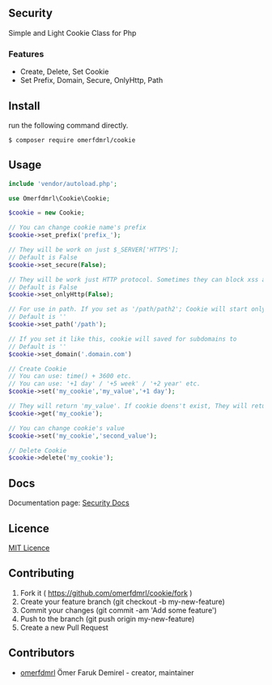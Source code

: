 ## Security

Simple and Light Cookie Class for Php


### Features
- Create, Delete, Set Cookie
- Set Prefix, Domain, Secure, OnlyHttp, Path

## Install

run the following command directly.

```
$ composer require omerfdmrl/cookie
```

## Usage
```php
include 'vendor/autoload.php';

use Omerfdmrl\Cookie\Cookie;

$cookie = new Cookie;

// You can change cookie name's prefix
$cookie->set_prefix('prefix_');

// They will be work on just $_SERVER['HTTPS'];
// Default is False
$cookie->set_secure(False);

// They will be work just HTTP protocol. Sometimes they can block xss attacks. 
// Default is False
$cookie->set_onlyHttp(False);

// For use in path. If you set as '/path/path2'; Cookie will start only '/path/path2'
// Default is ''
$cookie->set_path('/path');

// If you set it like this, cookie will saved for subdomains to
// Default is ''
$cookie->set_domain('.domain.com')

// Create Cookie
// You can use: time() + 3600 etc.
// You can use: '+1 day' / '+5 week' / '+2 year' etc.
$cookie->set('my_cookie','my_value','+1 day');

// They will return 'my_value'. If cookie doens't exist, They will return False
$cookie->get('my_cookie');

// You can change cookie's value
$cookie->set('my_cookie','second_value');

// Delete Cookie
$cookie->delete('my_cookie');


```


## Docs
Documentation page: [Security Docs][doc-url]


## Licence
[MIT Licence][mit-url]

## Contributing

1. Fork it ( https://github.com/omerfdmrl/cookie/fork )
2. Create your feature branch (git checkout -b my-new-feature)
3. Commit your changes (git commit -am 'Add some feature')
4. Push to the branch (git push origin my-new-feature)
5. Create a new Pull Request

## Contributors

- [omerfdmrl](https://github.com/omerfdmrl) Ömer Faruk Demirel - creator, maintainer

[mit-url]: http://opensource.org/licenses/MIT
[doc-url]: https://github.com/omerfdmrl/cookie/wiki
